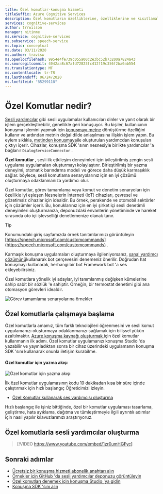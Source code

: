 ```yaml
---
title: Özel komutlar-konuşma hizmeti
titleSuffix: Azure Cognitive Services
description: Özel komutların özelliklerine, özelliklerine ve kısıtlamalarına genel bir bakış, ses uygulamaları oluşturmaya yönelik bir çözümdür.
services: cognitive-services
author: trrwilson
manager: nitinme
ms.service: cognitive-services
ms.subservice: speech-service
ms.topic: conceptual
ms.date: 03/11/2020
ms.author: travisw
ms.openlocfilehash: 9954e4fe739c055a00c2e3bc52b73200a7824a43
ms.sourcegitcommit: 4042aa8c67afd72823fc412f19c356f2ba0ab554
ms.translationtype: MT
ms.contentlocale: tr-TR
ms.lasthandoff: 06/24/2020
ms.locfileid: "85299118"
---
```

# <a name="what-is-custom-commands"></a>Özel Komutlar nedir?

[Sesli yardımcılar](voice-assistants.md) gibi sesli uygulamalar kullanıcıları dinler ve yanıt olarak bir işlem gerçekleştirebilir, genellikle geri konuşuyor. Bu kişiler, kullanıcının konuşma işlemini yapmak için [konuşmayı metne](speech-to-text.md) dönüştürme özelliğini kullanır ve ardından metnin doğal dilde anlaşılmasına ilişkin işlem yapın. Bu eylem sıklıkla, [metinden konuşmaya](text-to-speech.md)ile oluşturulan yardımcdan konuşulan çıktıyı içerir. Cihazlar, konuşma SDK 'sının nesnesiyle birlikte yardımcılar 'a bağlanır `DialogServiceConnector` .

**Özel komutlar** , sesli ilk etkileşim deneyimleri için iyileştirilmiş zengin sesli uygulama uygulamaları oluşturmayı kolaylaştırır. Birleştirilmiş bir yazma deneyimi, otomatik barındırma modeli ve görece daha düşük karmaşıklık sağlar. böylece, sesli komutlama senaryolarınız için en iyi çözümü oluşturmaya odaklanmanıza yardımcı olur.

Özel komutlar, görev tamamlama veya komut ve denetim senaryoları için özellikle iyi eşleşen Nesnelerin İnterneti (IoT) cihazları, çevresel ve gözetimsiz cihazlar için idealdir. Bu örnek, perakende ve otomobil sektörler için çözümler içerir. Bu, konuklarınız için en iyi şirket içi sesli denetimli deneyimleri oluşturmanıza, deponuzdaki envanterin yönetiminde ve hareket sırasında oto içi işlevselliği denetlemenize olanak tanır.

> [!TIP]
> Konumundaki giriş sayfamızda örnek tanıtımlarımızı görüntüleyin [https://speech.microsoft.com/customcommands](https://speech.microsoft.com/customcommands) .

Karmaşık konuşma uygulamaları oluşturmaya ilgileniyorsanız, [sanal yardımcı çözümünü](https://docs.microsoft.com/azure/bot-service/bot-builder-enterprise-template-overview)kullanarak bot çerçevesini denemeniz önerilir. Doğrudan hat konuşmayı kullanarak, herhangi bir bot Framework bot 'a ses ekleyebilirsiniz.

Özel komutlara yönelik iyi adaylar, iyi tanımlanmış değişken kümelerine sahip sabit bir sözlük 'e sahiptir. Örneğin, bir termostat denetimi gibi ana otomasyon görevleri idealdir.

   ![Görev tamamlama senaryolarına örnekler](media/voice-assistants/task-completion-examples.png "görev tamamlama örnekleri")

## <a name="getting-started-with-custom-commands"></a>Özel komutlarla çalışmaya başlama

Özel komutlarla amamız, tüm farklı teknolojileri öğrenmesini ve sesli komut uygulamanızı oluşturmaya odaklanmanızı sağlamak için bilişsel yükün azaltılmaktır. <a href="https://ms.portal.azure.com/#create/Microsoft.CognitiveServicesSpeechServices" target="_blank">Azure konuşma kaynağı <span class="docon docon-navigate-external x-hidden-focus"></span> oluşturmak </a>için özel komutlar kullanmanın ilk adımı. Özel komutlar uygulamanızı konuşma Studio 'da yazabilir ve yayınladıktan sonra bir cihaz üzerindeki uygulamanın konuşma SDK 'sını kullanarak onunla iletişim kurabilme.

#### <a name="authoring-flow-for-custom-commands"></a>Özel komutlar için yazma akışı
   ![Özel komutlar için yazma akışı](media/voice-assistants/custom-commands-flow.png "Özel komutlar yazma akışı")

İlk özel komutlar uygulamasının kodu 10 dakikadan kısa bir süre içinde çalıştırmak için hızlı başlangıç Öğreticimizi izleyin.

* [Özel Komutlar kullanarak ses yardımcısı oluşturma](quickstart-custom-commands-application.md)

Hızlı başlangıç ile işiniz bittiğinde, özel bir komutlar uygulaması tasarlama, geliştirme, hata ayıklama, dağıtma ve tümleştirmeyle ilgili ayrıntılı adımlar için nasıl yapılır kılavuzlarımızı araştırıyoruz.

## <a name="building-voice-assistants-with-custom-commands"></a>Özel komutlarla sesli yardımcılar oluşturma
> [!VIDEO https://www.youtube.com/embed/1zr0umHGFyc]

## <a name="next-steps"></a>Sonraki adımlar

* [Ücretsiz bir konuşma hizmeti abonelik anahtarı alın](get-started.md)
* [Örnekler için GitHub 'da sesli yardımcılar deponuzu görüntüleyin](https://aka.ms/speech/cc-samples)
* [Özel komutları denemek için konuşma Studio 'ya gidin](https://speech.microsoft.com/customcommands)
* [Konuşma SDK 'sını alın](speech-sdk.md)
